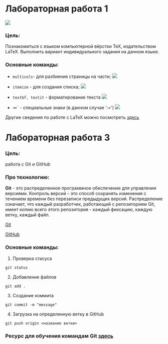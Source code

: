 # Лабораторная работа 1

![](./Images/LaTeX.png)

### Цель:

Познакомиться с языком компьютерной вёрстки TeX, издательством LaTeX. Выполнить вариант индивидуального задания на данном языке.

### Основные команды:

* `multicols`- для разбиения страницы на части;
![](./Images/multicols.png)

* `itemize` - для создания списка;
![](./Images/itemize.png)

* `textbf, textit` - форматирование текста
![](./Images/textFormatting.png)

* $\coloneqq$` - специальные знаки (в данном случае ':=')
![](./Images/mathematics.png)

Другие сведения по работе с LaTeX можно посмотреть [здесь](https://www.overleaf.com/learn/latex/Learn_LaTeX_in_30_minutes)

# Лабораторная работа 3

### Цель: 

работа с Git и GitHub

 [](./Images/git.png)

### Про технологию:

 <b>Git</b> - это распределенное программное обеспечение для управления версиями. Контроль версий - это способ сохранять изменения с течением времени без перезаписи предыдущих версий. Распределение означает, что каждый разработчик, работающий с репозиторием Git, имеет копию всего этого репозитория - каждый фиксацию, каждую ветку, каждый файл.

 [Git](https://git-scm.com/)
    
 [GitHub](https://github.com/)
 
 ### Основные команды:
 
 1. Проверка стасуса

 ```
 git status
 ```
2. Добавление файлов

```
git add .
```
3. Создание коммита

```
git commit -m "message"
```
4. Загрузка на определенную ветку в GitHub

```
git push origin <название ветки>
```
### Ресурс для обучения командам Git [здесь](https://habr.com/ru/articles/541258/)

